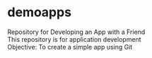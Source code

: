 # demoapps
Repository for Developing an App with a Friend   
This repository is for application development   
Objective: To create a simple app using Git
